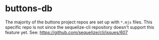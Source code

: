 # buttons-db

The majority of the buttons project repos are set up with `*.mjs` files. This specific repo is not since the sequelize-cli repository doesn't support this feature yet. See: https://github.com/sequelize/cli/issues/607

